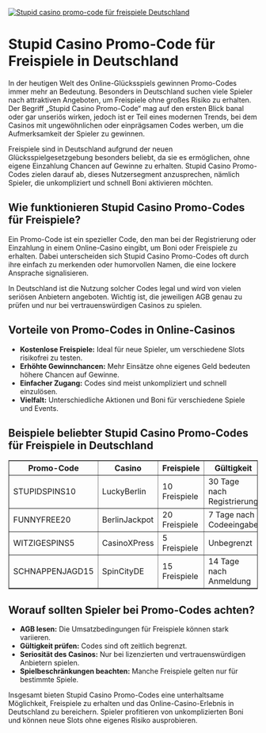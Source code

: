 [![Stupid casino promo-code für freispiele Deutschland](https://123-caf.pages.dev/gitsignup.png)](https://vrmoo.ru/Bt82HjjY)

<h1>Stupid Casino Promo-Code für Freispiele in Deutschland</h1> <p>In der heutigen Welt des Online-Glücksspiels gewinnen Promo-Codes immer mehr an Bedeutung. Besonders in Deutschland suchen viele Spieler nach attraktiven Angeboten, um Freispiele ohne großes Risiko zu erhalten. Der Begriff „Stupid Casino Promo-Code“ mag auf den ersten Blick banal oder gar unseriös wirken, jedoch ist er Teil eines modernen Trends, bei dem Casinos mit ungewöhnlichen oder einprägsamen Codes werben, um die Aufmerksamkeit der Spieler zu gewinnen.</p>  <p>Freispiele sind in Deutschland aufgrund der neuen Glücksspielgesetzgebung besonders beliebt, da sie es ermöglichen, ohne eigene Einzahlung Chancen auf Gewinne zu erhalten. Stupid Casino Promo-Codes zielen darauf ab, dieses Nutzersegment anzusprechen, nämlich Spieler, die unkompliziert und schnell Boni aktivieren möchten.</p>  <h2>Wie funktionieren Stupid Casino Promo-Codes für Freispiele?</h2> <p>Ein Promo-Code ist ein spezieller Code, den man bei der Registrierung oder Einzahlung in einem Online-Casino eingibt, um Boni oder Freispiele zu erhalten. Dabei unterscheiden sich Stupid Casino Promo-Codes oft durch ihre einfach zu merkenden oder humorvollen Namen, die eine lockere Ansprache signalisieren.</p>  <p>In Deutschland ist die Nutzung solcher Codes legal und wird von vielen seriösen Anbietern angeboten. Wichtig ist, die jeweiligen AGB genau zu prüfen und nur bei vertrauenswürdigen Casinos zu spielen.</p>  <h2>Vorteile von Promo-Codes in Online-Casinos</h2> <ul>   <li><strong>Kostenlose Freispiele:</strong> Ideal für neue Spieler, um verschiedene Slots risikofrei zu testen.</li>   <li><strong>Erhöhte Gewinnchancen:</strong> Mehr Einsätze ohne eigenes Geld bedeuten höhere Chancen auf Gewinne.</li>   <li><strong>Einfacher Zugang:</strong> Codes sind meist unkompliziert und schnell einzulösen.</li>   <li><strong>Vielfalt:</strong> Unterschiedliche Aktionen und Boni für verschiedene Spiele und Events.</li> </ul>  <h2>Beispiele beliebter Stupid Casino Promo-Codes für Freispiele in Deutschland</h2> <table border="1" cellpadding="8" cellspacing="0">   <thead>     <tr>       <th>Promo-Code</th>       <th>Casino</th>       <th>Freispiele</th>       <th>Gültigkeit</th>       <th>Besonderheiten</th>     </tr>   </thead>   <tbody>     <tr>       <td>STUPIDSPINS10</td>       <td>LuckyBerlin</td>       <td>10 Freispiele</td>       <td>30 Tage nach Registrierung</td>       <td>Nur bestimmte Slots anwendbar</td>     </tr>     <tr>       <td>FUNNYFREE20</td>       <td>BerlinJackpot</td>       <td>20 Freispiele</td>       <td>7 Tage nach Codeeingabe</td>       <td>Mindesteinzahlung 10€ erforderlich</td>     </tr>     <tr>       <td>WITZIGESPINS5</td>       <td>CasinoXPress</td>       <td>5 Freispiele</td>       <td>Unbegrenzt</td>       <td>Gilt für Neukunden</td>     </tr>     <tr>       <td>SCHNAPPENJAGD15</td>       <td>SpinCityDE</td>       <td>15 Freispiele</td>       <td>14 Tage nach Anmeldung</td>       <td>Boni nur für ausgewählte Slots</td>     </tr>   </tbody> </table>  <h2>Worauf sollten Spieler bei Promo-Codes achten?</h2> <ul>   <li><strong>AGB lesen:</strong> Die Umsatzbedingungen für Freispiele können stark variieren.</li>   <li><strong>Gültigkeit prüfen:</strong> Codes sind oft zeitlich begrenzt.</li>   <li><strong>Seriosität des Casinos:</strong> Nur bei lizenzierten und vertrauenswürdigen Anbietern spielen.</li>   <li><strong>Spielbeschränkungen beachten:</strong> Manche Freispiele gelten nur für bestimmte Spiele.</li> </ul>  <p>Insgesamt bieten Stupid Casino Promo-Codes eine unterhaltsame Möglichkeit, Freispiele zu erhalten und das Online-Casino-Erlebnis in Deutschland zu bereichern. Spieler profitieren von unkomplizierten Boni und können neue Slots ohne eigenes Risiko ausprobieren.</p>